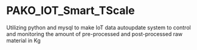 # PAKO_IOT_Smart_TScale
Utilizing python and mysql to make IoT data autoupdate system to control and monitoring the amount of pre-processed and post-processed raw material in Kg
